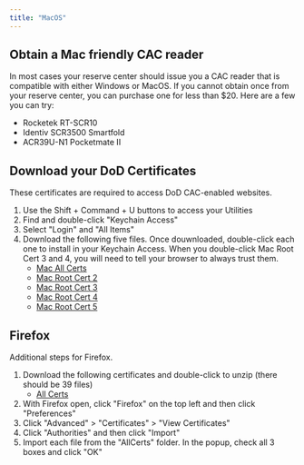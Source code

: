 ```yaml
---
title: "MacOS"
---
```


<!--more-->

## Obtain a Mac friendly CAC reader

In most cases your reserve center should issue you a CAC reader that is compatible with either Windows or MacOS. If you cannot obtain once from your reserve center, you can purchase one for less than $20. Here are a few you can try:

 - Rocketek RT-SCR10
 - Identiv SCR3500 Smartfold
 - ACR39U-N1 Pocketmate II

## Download your DoD Certificates

These certificates are required to access DoD CAC-enabled websites.

 1. Use the Shift + Command + U buttons to access your Utilities
 2. Find and double-click "Keychain Access"
 3. Select "Login" and "All Items" 
 4. Download the following five files. Once douwnloaded, double-click each one to install in your Keychain Access. When you double-click Mac Root Cert 3 and 4, you will need to tell your browser to always trust them.
 	- [Mac All Certs](https://militarycac.com/maccerts/MacAllCerts.p7b)
	- [Mac Root Cert 2](https://militarycac.com/maccerts/MacRootCert2.p7b)
	- [Mac Root Cert 3](https://militarycac.com/maccerts/MacRootCert3.p7b)
	- [Mac Root Cert 4](https://militarycac.com/maccerts/MacRootCert4.p7b)
	- [Mac Root Cert 5](https://militarycac.com/maccerts/RootCert5.cer)

## Firefox

Additional steps for Firefox. 

 1. Download the following certificates and double-click to unzip (there should be 39 files)
	- [All Certs](http://militarycac.com/maccerts/AllCerts.zip)
 2. With Firefox open, click "Firefox" on the top left and then click "Preferences"
 3. Click "Advanced" > "Certificates" > "View Certificates"
 4. Click "Authorities" and then click "Import"
 5. Import each file from the "AllCerts" folder. In the popup, check all 3 boxes and click "OK"
